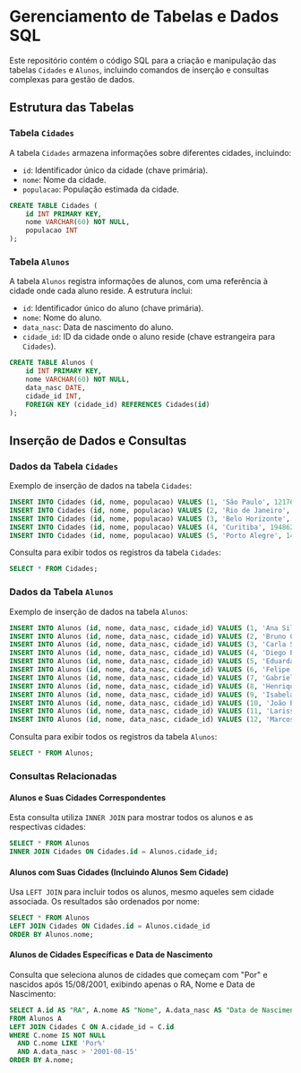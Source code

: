 # Gerenciamento de Tabelas e Dados SQL

Este repositório contém o código SQL para a criação e manipulação das tabelas `Cidades` e `Alunos`, incluindo comandos de inserção e consultas complexas para gestão de dados.

## Estrutura das Tabelas

### Tabela `Cidades`

A tabela `Cidades` armazena informações sobre diferentes cidades, incluindo:
- `id`: Identificador único da cidade (chave primária).
- `nome`: Nome da cidade.
- `populacao`: População estimada da cidade.

```sql
CREATE TABLE Cidades (
    id INT PRIMARY KEY,
    nome VARCHAR(60) NOT NULL,
    populacao INT
);
```

### Tabela `Alunos`

A tabela `Alunos` registra informações de alunos, com uma referência à cidade onde cada aluno reside. A estrutura inclui:
- `id`: Identificador único do aluno (chave primária).
- `nome`: Nome do aluno.
- `data_nasc`: Data de nascimento do aluno.
- `cidade_id`: ID da cidade onde o aluno reside (chave estrangeira para `Cidades`).

```sql
CREATE TABLE Alunos (
    id INT PRIMARY KEY,
    nome VARCHAR(60) NOT NULL,
    data_nasc DATE,
    cidade_id INT,
    FOREIGN KEY (cidade_id) REFERENCES Cidades(id)
);
```

## Inserção de Dados e Consultas

### Dados da Tabela `Cidades`

Exemplo de inserção de dados na tabela `Cidades`:

```sql
INSERT INTO Cidades (id, nome, populacao) VALUES (1, 'São Paulo', 12176866);
INSERT INTO Cidades (id, nome, populacao) VALUES (2, 'Rio de Janeiro', 6748000);
INSERT INTO Cidades (id, nome, populacao) VALUES (3, 'Belo Horizonte', 2521564);
INSERT INTO Cidades (id, nome, populacao) VALUES (4, 'Curitiba', 1948626);
INSERT INTO Cidades (id, nome, populacao) VALUES (5, 'Porto Alegre', 1484941);
```

Consulta para exibir todos os registros da tabela `Cidades`:

```sql
SELECT * FROM Cidades;
```

### Dados da Tabela `Alunos`

Exemplo de inserção de dados na tabela `Alunos`:

```sql
INSERT INTO Alunos (id, nome, data_nasc, cidade_id) VALUES (1, 'Ana Silva', '2005-03-15', 1);
INSERT INTO Alunos (id, nome, data_nasc, cidade_id) VALUES (2, 'Bruno Costa', '2004-07-22', 2);
INSERT INTO Alunos (id, nome, data_nasc, cidade_id) VALUES (3, 'Carla Santos', '2006-01-30', 3);
INSERT INTO Alunos (id, nome, data_nasc, cidade_id) VALUES (4, 'Diego Pereira', '2005-12-11', 4);
INSERT INTO Alunos (id, nome, data_nasc, cidade_id) VALUES (5, 'Eduarda Lima', '2004-05-05', 5);
INSERT INTO Alunos (id, nome, data_nasc, cidade_id) VALUES (6, 'Felipe Almeida', '2006-09-18', 1);
INSERT INTO Alunos (id, nome, data_nasc, cidade_id) VALUES (7, 'Gabriela Ferreira', '2005-04-20', 2);
INSERT INTO Alunos (id, nome, data_nasc, cidade_id) VALUES (8, 'Henrique Rocha', '2004-11-03', 3);
INSERT INTO Alunos (id, nome, data_nasc, cidade_id) VALUES (9, 'Isabela Martins', '2005-08-29', 4);
INSERT INTO Alunos (id, nome, data_nasc, cidade_id) VALUES (10, 'João Pedro', '2006-02-14', 5);
INSERT INTO Alunos (id, nome, data_nasc, cidade_id) VALUES (11, 'Larissa Mendes', '2005-06-25', 1);
INSERT INTO Alunos (id, nome, data_nasc, cidade_id) VALUES (12, 'Marcos Silva', '2004-10-09', 2);
```

Consulta para exibir todos os registros da tabela `Alunos`:

```sql
SELECT * FROM Alunos;
```

### Consultas Relacionadas

#### Alunos e Suas Cidades Correspondentes

Esta consulta utiliza `INNER JOIN` para mostrar todos os alunos e as respectivas cidades:

```sql
SELECT * FROM Alunos
INNER JOIN Cidades ON Cidades.id = Alunos.cidade_id;
```

#### Alunos com Suas Cidades (Incluindo Alunos Sem Cidade)

Usa `LEFT JOIN` para incluir todos os alunos, mesmo aqueles sem cidade associada. Os resultados são ordenados por nome:

```sql
SELECT * FROM Alunos
LEFT JOIN Cidades ON Cidades.id = Alunos.cidade_id
ORDER BY Alunos.nome;
```

#### Alunos de Cidades Específicas e Data de Nascimento

Consulta que seleciona alunos de cidades que começam com "Por" e nascidos após 15/08/2001, exibindo apenas o RA, Nome e Data de Nascimento:

```sql
SELECT A.id AS "RA", A.nome AS "Nome", A.data_nasc AS "Data de Nascimento"
FROM Alunos A
LEFT JOIN Cidades C ON A.cidade_id = C.id
WHERE C.nome IS NOT NULL
  AND C.nome LIKE 'Por%'
  AND A.data_nasc > '2001-08-15'
ORDER BY A.nome;
```
